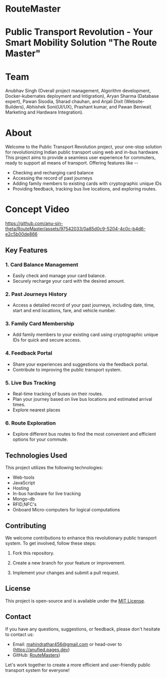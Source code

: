<!DOCTYPE html>
# RouteMaster
# Public Transport Revolution - Your Smart Mobility Solution "The Route Master"
# Team
Anubhav Singh (Overall project management, Algorithm development, Docker-kubernates  deployment and Intigration), Aryan Sharma (Database expert), Pawan Sisodia, Sharad chauhan, and Anjali Dixit (Website-Builders), Abhishek Soni(UI/UX), Prashant kumar, and Pawan Beniwal( Marketing and Hardware Integration).

# About
Welcome to the Public Transport Revolution project, your one-stop solution for revolutionizing  Indian public transport using web and in-bus hardware. This project aims to provide a seamless user experience for commuters,
ready to support all means of transport. Offering features like --
- Checking and recharging card balance
- Accessing the record of past journeys
- Adding family members to existing cards with cryptographic unique IDs
- Providing feedback, tracking bus live locations, and exploring routes.
# Concept Video


https://github.com/anu-sin-theta/RouteMaster/assets/97542033/0a85d0c9-5204-4c0c-b4d6-e2c5b00de866



## Key Features

### 1. Card Balance Management

- Easily check and manage your card balance.
- Securely recharge your card with the desired amount.

### 2. Past Journeys History

- Access a detailed record of your past journeys, including date, time, start and end locations, fare, and vehicle number.

### 3. Family Card Membership

- Add family members to your existing card using cryptographic unique IDs for quick and secure access.

### 4. Feedback Portal

- Share your experiences and suggestions via the feedback portal.
- Contribute to improving the public transport system.

### 5. Live Bus Tracking

- Real-time tracking of buses on their routes.
- Plan your journey based on live bus locations and estimated arrival times.
- Explore nearest places
  

### 6. Route Exploration

- Explore different bus routes to find the most convenient and efficient options for your commute.

## Technologies Used

This project utilizes the following technologies:

- Web-tools
- JavaScript
- Hosting
- In-bus hardware for live tracking
- Mongo-db
- RFID,NFC's
- Onboard Micro-computers for logical computations
  

## Contributing

We welcome contributions to enhance this revolutionary public transport system. To get involved, follow these steps:

1. Fork this repository.

2. Create a new branch for your feature or improvement.

3. Implement your changes and submit a pull request.

## License

This project is open-source and is available under the [MIT License](LICENSE).

## Contact

If you have any questions, suggestions, or feedback, please don't hesitate to contact us:

- Email: mahindrathar456@gmail.com or head-over to (https://anufied.pages.dev)
- GitHub: [RouteMasters](https://github.com/anu-sin-theta/RouteMaster/))

Let's work together to create a more efficient and user-friendly public transport system for everyone!
